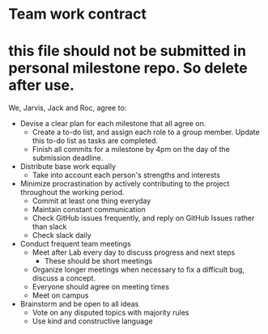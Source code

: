 # Team work contract  
# this file should not be submitted in personal milestone repo. So delete after use.
We, Jarvis, Jack and Roc, agree to:

* Devise a clear plan for each milestone that all agree on.
  * Create a to-do list, and assign each role to a group member. Update this to-do list as tasks are completed.
  * Finish all commits for a milestone by 4pm on the day of the submission deadline.
* Distribute base work equally
  * Take into account each person's strengths and interests
* Minimize procrastination by actively contributing to the project throughout the working period.
  * Commit at least one thing everyday
  * Maintain constant communication
  * Check GitHub issues frequently, and reply on GitHub Issues rather than slack
  * Check slack daily
* Conduct frequent team meetings
  * Meet after Lab every day to discuss progress and next steps
    * These should be short meetings
  * Organize longer meetings when necessary to fix a difficult bug, discuss a concept.
  * Everyone should agree on meeting times
  * Meet on campus
* Brainstorm and be open to all ideas
  * Vote on any disputed topics with majority rules
  * Use kind and constructive language